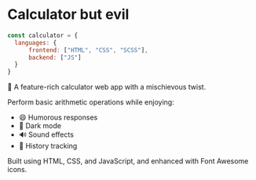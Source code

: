 # Calculator but evil
```javascript
const calculator = {
  languages: {
      frontend: ["HTML", "CSS", "SCSS"],
      backend: ["JS"]
  }
}
```
🧮 A feature-rich calculator web app with a mischievous twist.

Perform basic arithmetic operations while enjoying:
- 😄 Humorous responses
- 🌙 Dark mode
- 🔊 Sound effects
- 📜 History tracking

Built using HTML, CSS, and JavaScript, and enhanced with Font Awesome icons.
